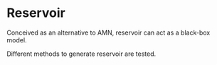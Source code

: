 # Reservoir
Conceived as an alternative to AMN, reservoir can act as a black-box model.

Different methods to generate reservoir are tested.
